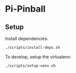 # Pi-Pinball

## Setup

Install dependencies:

```bash
./scripts/install-deps.sh
```

To develop, setup the virtualenv:

```bash
./scripts/setup-venv.sh
```
